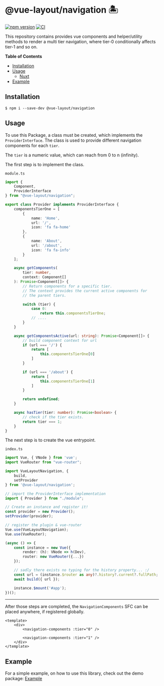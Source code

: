 # @vue-layout/navigation 🏝

[![npm version](https://badge.fury.io/js/@vue-layout%2Fnavigation.svg)](https://badge.fury.io/js/@vue-layout%2Fnavigation)
[![CI](https://github.com/Tada5hi/vue-layout/actions/workflows/main.yml/badge.svg)](https://github.com/Tada5hi/vue-layout/actions/workflows/main.yml)

This repository contains provides vue components and helper/utility methods to
render a multi tier navigation, where tier-0 conditionally affects tier-1 and so on.

**Table of Contents**

- [Installation](#installation)
- [Usage](#usage)
  - [Nuxt](#nuxt)
- [Example](#example)

## Installation

```
$ npm i --save-dev @vue-layout/navigation
```

## Usage

To use this Package, a class must be created, which implements the `ProviderInterface`.
The class is used to provide different navigation components for each `tier`.

The `tier` is a numeric value, which can reach from 0 to n (infinity).

The first step is to implement the class.

`module.ts`

```typescript
import {
    Component,
    ProviderInterface
} from "@vue-layout/navigation";

export class Provider implements ProviderInterface {
    componentsTierOne = [
        {
            name: 'Home',
            url: '/',
            icon: 'fa fa-home'
        },
        {
            name: 'About',
            url: '/about',
            icon: 'fa fa-info'
        }
    ];

    async getComponents(
        tier: number,
        context: Component[]
    ): Promise<Component[]> {
        // Return components for a specific tier.
        // The context provides the current active components for
        // the parent tiers.

        switch (tier) {
            case 0:
                return this.componentsTierOne;
            // ....
        }
    }

    async getComponentsActive(url: string): Promise<Component[]> {
        // build component context for url
        if (url === '/') {
            return [
                this.componentsTierOne[0]
            ]
        }

        if (url === '/about') {
            return [
                this.componentsTierOne[1]
            ]
        }

        return undefined;
    }

    async hasTier(tier: number): Promise<boolean> {
        // check if the tier exists.
        return tier === 1;
    }
}
```

The next step is to create the vue entrypoint. 

`index.ts`

```typescript
import Vue, { VNode } from 'vue';
import VueRouter from "vue-router";

import VueLayoutNavigation, { 
    build,
    setProvider
} from '@vue-layout/navigation';

// import the ProviderInterface implementation
import { Provider } from "./module";

// Create an instance and register it!
const provider = new Provider();
setProvider(provider);

// register the plugin & vue-router
Vue.use(VueLayoutNavigation);
Vue.use(VueRouter);

(async () => {
    const instance = new Vue({
        render: (h): VNode => h(Dev),
        router: new VueRouter({...})
    });

    // sadly there exists no typing for the history property... :/
    const url = (instance.$router as any)?.history?.current?.fullPath;
    await build({ url });

    instance.$mount('#app');
})();
```

--- 

After those steps are completed, the `NavigationComponents` SFC can be placed anywhere, if registered globally.

```vue
<template>
    <div>
        <navigation-components :tier="0" />
        
        <navigation-components :tier="1" />
    </div>
</template>
```

## Example

For a simple example, on how to use this library, check out the demo package:
[Example](https://github.com/tada5hi/vue-layout/tree/master/packages/navigation-demo)

